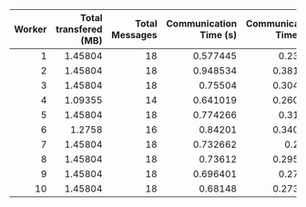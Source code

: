 |   Worker |   Total transfered (MB) |   Total Messages |   Communication Time (s) |   Communication Time (%) |   Work Time (s) |   Work Time (%) |   Other Time (s) |   Other Time (%) |
|---------:|------------------------:|-----------------:|-------------------------:|-------------------------:|----------------:|----------------:|-----------------:|-----------------:|
|        1 |                 1.45804 |               18 |                 0.577445 |                 0.23227  |         166.041 |         66.788  |          81.9905 |          32.9797 |
|        2 |                 1.45804 |               18 |                 0.948534 |                 0.381879 |         165.028 |         66.4402 |          82.4091 |          33.1779 |
|        3 |                 1.45804 |               18 |                 0.75504  |                 0.304451 |         185.292 |         74.7144 |          61.9532 |          24.9811 |
|        4 |                 1.09355 |               14 |                 0.641019 |                 0.260013 |         135.861 |         55.1087 |         110.031  |          44.6313 |
|        5 |                 1.45804 |               18 |                 0.774266 |                 0.31314  |         181.592 |         73.4418 |          64.8932 |          26.245  |
|        6 |                 1.2758  |               16 |                 0.84201  |                 0.340516 |         151.932 |         61.4427 |          94.5004 |          38.2168 |
|        7 |                 1.45804 |               18 |                 0.732662 |                 0.2949   |         180.29  |         72.5675 |          67.4219 |          27.1376 |
|        8 |                 1.45804 |               18 |                 0.73612  |                 0.295765 |         165.833 |         66.6299 |          82.3175 |          33.0743 |
|        9 |                 1.45804 |               18 |                 0.696401 |                 0.27921  |         175.009 |         70.1669 |          73.713  |          29.5539 |
|       10 |                 1.45804 |               18 |                 0.68148  |                 0.273146 |         171.03  |         68.5512 |          77.781  |          31.1757 |